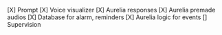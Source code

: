 [X] Prompt
[X] Voice visualizer
[X] Aurelia responses
[X] Aurelia premade audios
[X] Database for alarm, reminders
[X] Aurelia logic for events
[] Supervision
